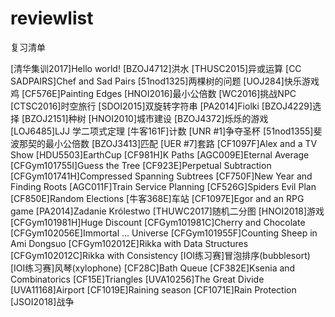 # reviewlist
复习清单

[清华集训2017]Hello world!
[BZOJ4712]洪水
[THUSC2015]异或运算
[CC SADPAIRS]Chef and Sad Pairs
[51nod1325]两棵树的问题
[UOJ284]快乐游戏鸡
[CF576E]Painting Edges
[HNOI2016]最小公倍数
[WC2016]挑战NPC
[CTSC2016]时空旅行
[SDOI2015]双旋转字符串
[PA2014]Fiolki
[BZOJ4229]选择
[BZOJ2151]种树
[HNOI2010]城市建设
[BZOJ4372]烁烁的游戏
[LOJ6485]LJJ 学二项式定理
[牛客161F]计数
[UNR #1]争夺圣杯
[51nod1355]斐波那契的最小公倍数
[BZOJ3413]匹配
[UER #7]套路
[CF1097F]Alex and a TV Show
[HDU5503]EarthCup
[CF981H]K Paths
[AGC009E]Eternal Average
[CFGym101755I]Guess the Tree
[CF923E]Perpetual Subtraction
[CFGym101741H]Compressed Spanning Subtrees
[CF750F]New Year and Finding Roots
[AGC011F]Train Service Planning
[CF526G]Spiders Evil Plan
[CF850E]Random Elections
[牛客368E]车站
[CF1097E]Egor and an RPG game
[PA2014]Zadanie Królestwo
[THUWC2017]随机二分图
[HNOI2018]游戏
[CFGym101981H]Huge Discount
[CFGym101981C]Cherry and Chocolate
[CFGym102056E]Immortal … Universe
[CFGym101955F]Counting Sheep in Ami Dongsuo
[CFGym102012E]Rikka with Data Structures
[CFGym102012C]Rikka with Consistency
[IOI练习赛]冒泡排序(bubblesort)
[IOI练习赛]风琴(xylophone)
[CF28C]Bath Queue
[CF382E]Ksenia and Combinatorics
[CF15E]Triangles
[UVA10256]The Great Divide
[UVA11168]Airport
[CF1019E]Raining season
[CF1071E]Rain Protection
[JSOI2018]战争